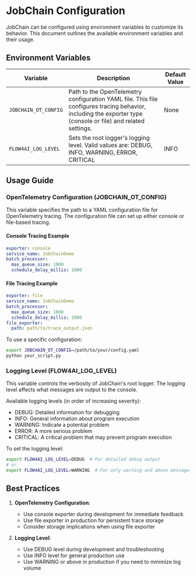 # JobChain Configuration

JobChain can be configured using environment variables to customize its behavior. This document outlines the available environment variables and their usage.

## Environment Variables

| Variable | Description | Default Value |
|----------|-------------|---------------|
| `JOBCHAIN_OT_CONFIG` | Path to the OpenTelemetry configuration YAML file. This file configures tracing behavior, including the exporter type (console or file) and related settings. | None |
| `FLOW4AI_LOG_LEVEL` | Sets the root logger's logging level. Valid values are: DEBUG, INFO, WARNING, ERROR, CRITICAL | INFO |

## Usage Guide

### OpenTelemetry Configuration (JOBCHAIN_OT_CONFIG)

This variable specifies the path to a YAML configuration file for OpenTelemetry tracing. The configuration file can set up either console or file-based tracing.

#### Console Tracing Example
```yaml
exporter: console
service_name: JobChainDemo
batch_processor:
  max_queue_size: 1000
  schedule_delay_millis: 1000
```

#### File Tracing Example
```yaml
exporter: file
service_name: JobChainDemo
batch_processor:
  max_queue_size: 1000
  schedule_delay_millis: 1000
file_exporter:
  path: path/to/trace_output.json
```

To use a specific configuration:
```bash
export JOBCHAIN_OT_CONFIG=/path/to/your/config.yaml
python your_script.py
```

### Logging Level (FLOW4AI_LOG_LEVEL)

This variable controls the verbosity of JobChain's root logger. The logging level affects what messages are output to the console.

Available logging levels (in order of increasing severity):
- DEBUG: Detailed information for debugging
- INFO: General information about program execution
- WARNING: Indicate a potential problem
- ERROR: A more serious problem
- CRITICAL: A critical problem that may prevent program execution

To set the logging level:
```bash
export FLOW4AI_LOG_LEVEL=DEBUG  # For detailed debug output
# or
export FLOW4AI_LOG_LEVEL=WARNING  # For only warning and above messages
```

## Best Practices

1. **OpenTelemetry Configuration**:
   - Use console exporter during development for immediate feedback
   - Use file exporter in production for persistent trace storage
   - Consider storage implications when using file exporter

2. **Logging Level**:
   - Use DEBUG level during development and troubleshooting
   - Use INFO level for general production use
   - Use WARNING or above in production if you need to minimize log volume
